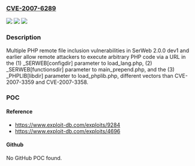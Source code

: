 ### [CVE-2007-6289](https://cve.mitre.org/cgi-bin/cvename.cgi?name=CVE-2007-6289)
![](https://img.shields.io/static/v1?label=Product&message=n%2Fa&color=blue)
![](https://img.shields.io/static/v1?label=Version&message=n%2Fa&color=blue)
![](https://img.shields.io/static/v1?label=Vulnerability&message=n%2Fa&color=brighgreen)

### Description

Multiple PHP remote file inclusion vulnerabilities in SerWeb 2.0.0 dev1 and earlier allow remote attackers to execute arbitrary PHP code via a URL in the (1) _SERWEB[configdir] parameter to load_lang.php, (2) _SERWEB[functionsdir] parameter to main_prepend.php, and the (3) _PHPLIB[libdir] parameter to load_phplib.php, different vectors than CVE-2007-3359 and CVE-2007-3358.

### POC

#### Reference
- https://www.exploit-db.com/exploits/9284
- https://www.exploit-db.com/exploits/4696

#### Github
No GitHub POC found.

